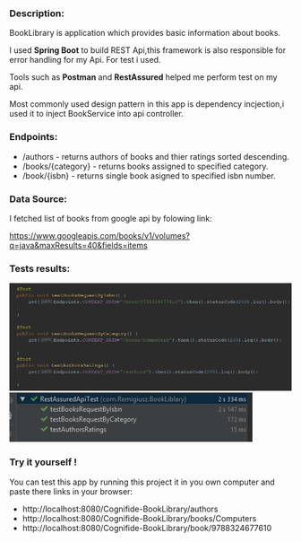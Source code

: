 ### Description:
BookLibrary is application which provides basic information about books.

I used **Spring Boot** to build REST Api,this framework is also responsible for error handling for my Api.
For test i used.

Tools such as **Postman** and **RestAssured** helped me perform test on my api.

Most commonly used design pattern in this app is dependency incjection,i used it to inject BookService into api controller.

### Endpoints:
 - /authors - returns authors of books and thier ratings sorted descending.
 - /books/{category} - returns books assigned to specified category.
 - /book/{isbn} - returns single book asigned to specified isbn number.
 
### Data Source:

I fetched list of books from google api by folowing link:

https://www.googleapis.com/books/v1/volumes?q=java&maxResults=40&fields=items


### Tests results:

![](src/main/resources/test_code.PNG)
![](src/main/resources/test_results.PNG)

### Try it yourself !

You can test this app by running this project it in you own computer and paste there links in your browser:

 - http://localhost:8080/Cognifide-BookLibrary/authors
 - http://localhost:8080/Cognifide-BookLibrary/books/Computers
 - http://localhost:8080/Cognifide-BookLibrary/book/9788324677610


